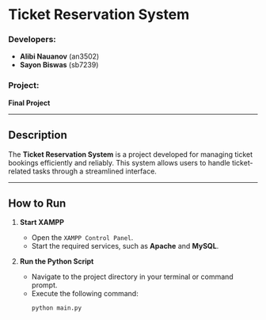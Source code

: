# Ticket Reservation System

### Developers:
- **Alibi Nauanov** (an3502)  
- **Sayon Biswas** (sb7239)  

### Project: 
**Final Project**

---

## Description
The **Ticket Reservation System** is a project developed for managing ticket bookings efficiently and reliably. This system allows users to handle ticket-related tasks through a streamlined interface.

---

## How to Run

1. **Start XAMPP**  
   - Open the `XAMPP Control Panel`.  
   - Start the required services, such as **Apache** and **MySQL**.

2. **Run the Python Script**  
   - Navigate to the project directory in your terminal or command prompt.  
   - Execute the following command:
     ```bash
     python main.py
     ```
